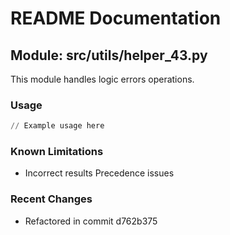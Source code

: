 # README Documentation

## Module: src/utils/helper_43.py

This module handles logic errors operations.

### Usage

```python
// Example usage here
```

### Known Limitations

- Incorrect results Precedence issues

### Recent Changes

- Refactored in commit d762b375
